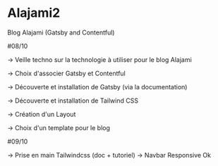 # Alajami2
Blog Alajami (Gatsby and Contentful)

#08/10

-> Veille techno sur la technologie à utiliser pour le blog Alajami

-> Choix d'associer Gatsby et Contentful

-> Découverte et installation de Gatsby (via la documentation)

-> Découverte et installation de Tailwind CSS

-> Création d'un Layout

-> Choix d'un template pour le blog

#09/10

-> Prise en main Tailwindcss (doc + tutoriel) 
-> Navbar Responsive Ok
